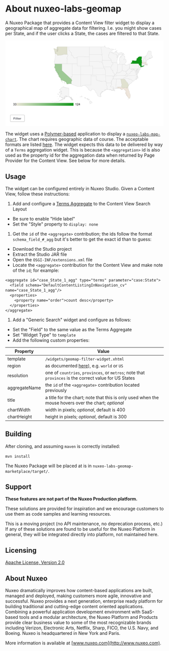 # About nuxeo-labs-geomap

A Nuxeo Package that provides a Content View filter widget to display a geographical map of aggregate data for filtering. I.e. you might show cases per State, and if the user clicks a State, the cases are filtered to that State.

![filter.png](images/filter.png)

The widget uses a [Polymer-based](https://www.polymer-project.org/1.0/) application to display a [`nuxeo-labs-map-chart`](https://github.com/nuxeo-sandbox/nuxeo-labs-elements). The chart requires geographic data of course. The acceptable formats are listed [here](https://developers.google.com/chart/interactive/docs/gallery/geochart#regions-mode-format). The widget expects this data to be delivered by way of a `Terms` aggregation widget. This is because the `<aggregation>` id is also used as the property id for the aggregation data when returned by Page Provider for the Content View. See below for more details.

## Usage

The widget can be configured entirely in Nuxeo Studio.  Given a Content View, follow these instructions:

1. Add and configure a [Terms Aggregate](https://doc.nuxeo.com/display/NXDOC/How+to+Configure+a+Search+Filter+With+Facets+and+Other+Aggregates#HowtoConfigureaSearchFilterWithFacetsandOtherAggregates-TermsAggregate) to the Content View Search Layout
  * Be sure to enable "Hide label"
  * Set the "Style" property to `display: none`
1. Get the `id` of the `<aggregate>` contribution; the ids follow the format `schema_field_#_agg` but it's better to get the exact id than to guess:
  * Download the Studio project
  * Extract the Studio JAR file
  * Open the `OSGI-INF/extensions.xml` file
  * Locate the `<aggregate>` contribution for the Content View and make note of the `id`; for example:
  ```
  <aggregate id="case_State_1_agg" type="terms" parameter="case:State">
    <field schema="DefaultContentListingInNavigation_cv" name="case_State_1_agg"/>
    <properties>
      <property name="order">count desc</property>
    </properties>
  </aggregate>
  ```
1. Add a "Generic Search" widget and configure as follows:
  * Set the "Field" to the same value as the Terms Aggregate
  * Set "Widget Type" to `template`
  * Add the following custom properties:

Property | Value
--- | ---
template | `/widgets/geomap-filter-widget.xhtml`
region | as documented [here](https://developers.google.com/chart/interactive/docs/gallery/geochart#regions-mode-format)), e.g. `world` or `US`
resolution | one of `countries`, `provinces`, or `metros`; note that `provinces` is the correct value for US States
aggregateName | the `id` of the `<aggregate>` contribution located previously
title | a title for the chart; note that this is only used when the mouse hovers over the chart; *optional*
chartWidth | width in pixels; *optional*, default is 400
chartHeight | height in pixels; *optional*, default is 300

## Building

After cloning, and assuming `maven` is correctly installed:

`mvn install`

The Nuxeo Package will be placed at is in `nuxeo-labs-geomap-marketplace/target/`.

## Support

**These features are not part of the Nuxeo Production platform.**

These solutions are provided for inspiration and we encourage customers to use them as code samples and learning resources.

This is a moving project (no API maintenance, no deprecation process, etc.) If any of these solutions are found to be useful for the Nuxeo Platform in general, they will be integrated directly into platform, not maintained here.

## Licensing

[Apache License, Version 2.0](http://www.apache.org/licenses/LICENSE-2.0)

## About Nuxeo

Nuxeo dramatically improves how content-based applications are built, managed and deployed, making customers more agile, innovative and successful. Nuxeo provides a next generation, enterprise ready platform for building traditional and cutting-edge content oriented applications. Combining a powerful application development environment with SaaS-based tools and a modular architecture, the Nuxeo Platform and Products provide clear business value to some of the most recognizable brands including Verizon, Electronic Arts, Netflix, Sharp, FICO, the U.S. Navy, and Boeing. Nuxeo is headquartered in New York and Paris.

More information is available at [www.nuxeo.com](http://www.nuxeo.com).

